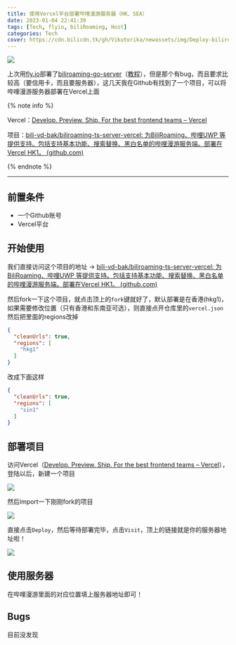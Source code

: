```yaml
---
title: 使用Vercel平台部署哔哩漫游服务器（HK、SEA）
date: 2023-01-04 22:41:39
tags: [Tech, flyio, biliRoaming, Host]
categories: Tech
cover: https://cdn.bilicdn.tk/gh/Vikutorika/newassets/img/Deploy-biliroaming-typescript-server-with-vercel/msedge-20230104-224247.png
---
```


![](https://cdn.bilicdn.tk/gh/Vikutorika/newassets/img/Deploy-biliroaming-typescript-server-with-vercel/msedge-20230104-224247.png)

上次用[fly.io](https://fly.io)部署了[biliroaming-go-server](https://github.com/JasonKhew96/biliroaming-go-server)（[教程](/posts/Deploy-biliroaming-go-server-with-flyio/)），但是那个有bug，而且要求比较高（要信用卡，而且要服务器），这几天我在Github有找到了一个项目，可以将哔哩漫游服务器部署在Vercel上面

{% note info %}

Vercel：[Develop. Preview. Ship. For the best frontend teams – Vercel](https://vercel.com/)

项目：[bili-vd-bak/biliroaming-ts-server-vercel: 为BiliRoaming、哔哩UWP 等提供支持。包括支持基本功能、搜索替换、黑白名单的哔哩漫游服务端。部署在Vercel HK1。 (github.com)](https://github.com/bili-vd-bak/biliroaming-ts-server-vercel)

{% endnote %}

---

## 前置条件

- 一个Github账号
- Vercel平台

## 开始使用

我们直接访问这个项目的地址 -> [bili-vd-bak/biliroaming-ts-server-vercel: 为BiliRoaming、哔哩UWP 等提供支持。包括支持基本功能、搜索替换、黑白名单的哔哩漫游服务端。部署在Vercel HK1。 (github.com)](https://github.com/bili-vd-bak/biliroaming-ts-server-vercel)

然后fork一下这个项目，就点击顶上的`fork`键就好了，默认部署是在香港(hkg1)，如果需要修改位置（只有香港和东南亚可选），则直接点开仓库里的`vercel.json`然后把里面的regions改掉

```json
{
  "cleanUrls": true,
  "regions": [
    "hkg1"
  ]
}
```

改成下面这样

```json
{
  "cleanUrls": true,
  "regions": [
    "sin1"
  ]
}
```

## 部署项目

访问Vercel（[Develop. Preview. Ship. For the best frontend teams – Vercel](https://vercel.com/)），登陆以后，新建一个项目

![](https://cdn.bilicdn.tk/gh/Vikutorika/newassets/img/Deploy-biliroaming-typescript-server-with-vercel/msedge-20230104-225223.png)

然后import一下刚刚fork的项目

![](https://cdn.bilicdn.tk/gh/Vikutorika/newassets/img/Deploy-biliroaming-typescript-server-with-vercel/msedge-20230104-225208.png)

直接点击`Deploy`，然后等待部署完毕，点击`Visit`，顶上的链接就是你的服务器地址啦！

![](https://cdn.bilicdn.tk/gh/Vikutorika/newassets/img/Deploy-biliroaming-typescript-server-with-vercel/msedge-20230104-225818.png)

## 使用服务器

在哔哩漫游里面的对应位置填上服务器地址即可！

## Bugs

目前没发现
